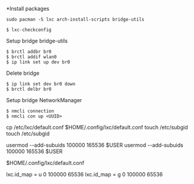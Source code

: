 *Install packages

``` shell
sudo pacman -S lxc arch-install-scripts bridge-utils
```

```shell
$ lxc-checkconfig
```

Setup bridge bridge-utils
```shell
$ brctl addbr br0
$ brctl addif wlan0
$ ip link set up dev br0
```

Delete bridge
```shell
$ ip link set dev br0 down
$ brctl delbr br0
```

Setup bridge NetworkManager

```shell
$ nmcli connection
$ nmcli con up <UUID>
```


cp /etc/lxc/default.conf $HOME/.config/lxc/default.conf
touch /etc/subgid
touch /etc/subgid

usermod --add-subuids 100000 165536 $USER
usermod --add-subuids 100000 165536 $USER


$HOME/.config/lxc/default.conf

lxc.id_map = u 0 100000 65536
lxc.id_map = g 0 100000 65536
